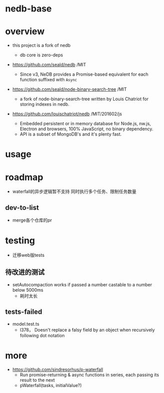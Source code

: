 # nedb-base

# overview

- this project is a fork of nedb
  - db core is zero-deps

- https://github.com/seald/nedb /MIT
  - Since v3, NeDB provides a Promise-based equivalent for each function suffixed with `Async`
- https://github.com/seald/node-binary-search-tree /MIT
  - a fork of node-binary-search-tree written by Louis Chatriot for storing indexes in nedb.

- https://github.com/louischatriot/nedb /MIT/201602/js
  - Embedded persistent or in memory database for Node.js, nw.js, Electron and browsers, 100% JavaScript, no binary dependency. 
  - API is a subset of MongoDB's and it's plenty fast.
# usage

# roadmap

- waterfall的异步逻辑暂不支持 同时执行多个任务、限制任务数量

## dev-to-list

- merge各个仓库的pr
# testing
- 迁移web版tests

## 待改进的测试

- setAutocompaction works if passed a number castable to a number below 5000ms
  - 耗时太长

## tests-failed

- model.test.ts
  - l378， Doesn't replace a falsy field by an object when recursively following dot notation
# more
- https://github.com/sindresorhus/p-waterfall
  - Run promise-returning & async functions in series, each passing its result to the next
  - pWaterfall(tasks, initialValue?)
